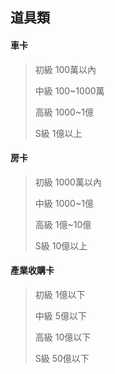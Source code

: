 ## 道具類	
#### 車卡	
> 初級	100萬以內
>
> 中級	100~1000萬
>
> 高級	1000~1億
>
> S級	1億以上


#### 房卡	
> 初級	1000萬以內
>
> 中級	1000~1億
>
> 高級	1億~10億
>
> S級	10億以上

#### 產業收購卡	
> 初級	1億以下
>
> 中級	5億以下
>
> 高級	10億以下
>
> S級	50億以下